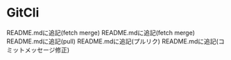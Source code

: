 ﻿# GitCli
README.mdに追記(fetch merge)
README.mdに追記(fetch merge)
README.mdに追記(pull)
README.mdに追記(プルリク)
README.mdに追記(コミットメッセージ修正)
